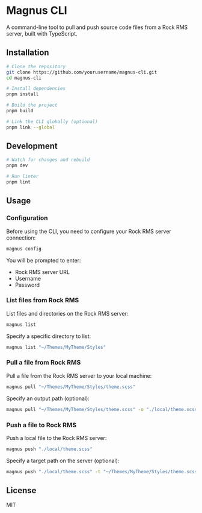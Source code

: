 # Magnus CLI

A command-line tool to pull and push source code files from a Rock RMS server, built with TypeScript.

## Installation

```bash
# Clone the repository
git clone https://github.com/yourusername/magnus-cli.git
cd magnus-cli

# Install dependencies
pnpm install

# Build the project
pnpm build

# Link the CLI globally (optional)
pnpm link --global
```

## Development

```bash
# Watch for changes and rebuild
pnpm dev

# Run linter
pnpm lint
```

## Usage

### Configuration

Before using the CLI, you need to configure your Rock RMS server connection:

```bash
magnus config
```

You will be prompted to enter:
- Rock RMS server URL
- Username
- Password

### List files from Rock RMS

List files and directories on the Rock RMS server:

```bash
magnus list
```

Specify a specific directory to list:

```bash
magnus list "~/Themes/MyTheme/Styles"
```

### Pull a file from Rock RMS

Pull a file from the Rock RMS server to your local machine:

```bash
magnus pull "~/Themes/MyTheme/Styles/theme.scss"
```

Specify an output path (optional):

```bash
magnus pull "~/Themes/MyTheme/Styles/theme.scss" -o "./local/theme.scss"
```

### Push a file to Rock RMS

Push a local file to the Rock RMS server:

```bash
magnus push "./local/theme.scss"
```

Specify a target path on the server (optional):

```bash
magnus push "./local/theme.scss" -t "~/Themes/MyTheme/Styles/theme.scss"
```

## License

MIT 
